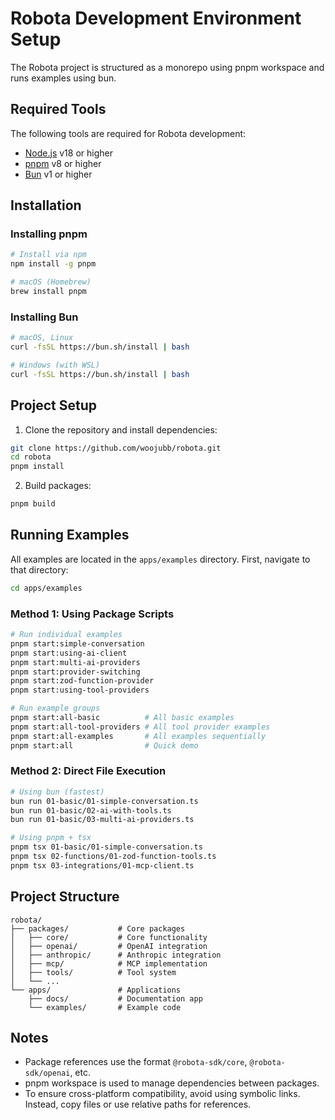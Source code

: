 # Robota Development Environment Setup

The Robota project is structured as a monorepo using pnpm workspace and runs examples using bun.

## Required Tools

The following tools are required for Robota development:

- [Node.js](https://nodejs.org/) v18 or higher
- [pnpm](https://pnpm.io/) v8 or higher
- [Bun](https://bun.sh/) v1 or higher

## Installation

### Installing pnpm

```bash
# Install via npm
npm install -g pnpm

# macOS (Homebrew)
brew install pnpm
```

### Installing Bun

```bash
# macOS, Linux
curl -fsSL https://bun.sh/install | bash

# Windows (with WSL)
curl -fsSL https://bun.sh/install | bash
```

## Project Setup

1. Clone the repository and install dependencies:

```bash
git clone https://github.com/woojubb/robota.git
cd robota
pnpm install
```

2. Build packages:

```bash
pnpm build
```

## Running Examples

All examples are located in the `apps/examples` directory. First, navigate to that directory:

```bash
cd apps/examples
```

### Method 1: Using Package Scripts

```bash
# Run individual examples
pnpm start:simple-conversation
pnpm start:using-ai-client
pnpm start:multi-ai-providers
pnpm start:provider-switching
pnpm start:zod-function-provider
pnpm start:using-tool-providers

# Run example groups
pnpm start:all-basic          # All basic examples
pnpm start:all-tool-providers # All tool provider examples
pnpm start:all-examples       # All examples sequentially
pnpm start:all                # Quick demo
```

### Method 2: Direct File Execution

```bash
# Using bun (fastest)
bun run 01-basic/01-simple-conversation.ts
bun run 01-basic/02-ai-with-tools.ts
bun run 01-basic/03-multi-ai-providers.ts

# Using pnpm + tsx
pnpm tsx 01-basic/01-simple-conversation.ts
pnpm tsx 02-functions/01-zod-function-tools.ts
pnpm tsx 03-integrations/01-mcp-client.ts
```

## Project Structure

```
robota/
├── packages/           # Core packages
│   ├── core/           # Core functionality
│   ├── openai/         # OpenAI integration
│   ├── anthropic/      # Anthropic integration
│   ├── mcp/            # MCP implementation
│   ├── tools/          # Tool system
│   └── ...
└── apps/               # Applications
    ├── docs/           # Documentation app
    └── examples/       # Example code
```

## Notes

- Package references use the format `@robota-sdk/core`, `@robota-sdk/openai`, etc.
- pnpm workspace is used to manage dependencies between packages.
- To ensure cross-platform compatibility, avoid using symbolic links. Instead, copy files or use relative paths for references. 